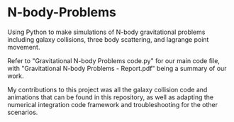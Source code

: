 # N-body-Problems
Using Python to make simulations of N-body gravitational problems including galaxy collisions, three body scattering, and lagrange point movement. 

Refer to "Gravitational N-body Problems code.py" for our main code file, with "Gravitational N-body Problems - Report.pdf" being a summary of our work. 

My contributions to this project was all the galaxy collision code and animations that can be found in this repository, as well as adapting the numerical integration code framework and troubleshooting for the other scenarios. 
